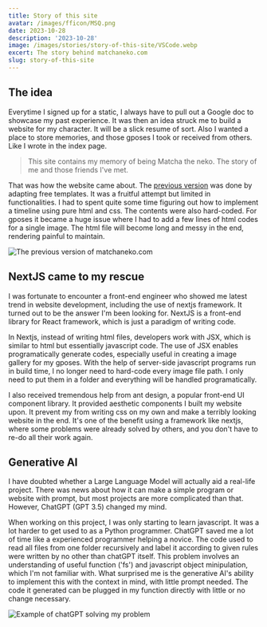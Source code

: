 ```yaml
---
title: Story of this site
avatar: /images/fficon/MSQ.png
date: 2023-10-28
description: '2023-10-28'
image: /images/stories/story-of-this-site/VSCode.webp
excert: The story behind matchaneko.com
slug: story-of-this-site
---
```


## The idea
Everytime I signed up for a static, I always have to pull out a Google doc to showcase my past experience. It was then an idea struck me to build a website for my character. It will be a slick resume of sort. Also I wanted a place to store memories, and those gposes I took or received from others. Like I wrote in the index page.

> This site contains my memory of being Matcha the neko. The story of me and those friends I've met.

That was how the website came about. The [previous version](https://magnificent-madeleine-bc99ae.netlify.app/index.html##about) was done by adapting free templates. It was a fruitful attempt but limited in functionalities. I had to spent quite some time figuring out how to implement a timeline using pure html and css. The contents were also hard-coded. For gposes it became a huge issue where I had to add a few lines of html codes for a single image. The html file will become long and messy in the end, rendering painful to maintain.

![The previous version of matchaneko.com](ver1.webp)

## NextJS came to my rescue
I was fortunate to encounter a front-end engineer who showed me latest trend in website development, including the use of nextjs framework. It turned out to be the answer I'm been looking for. NextJS is a front-end library for React framework, which is just a paradigm of writing code. 

In Nextjs, instead of writing html files, developers work with JSX, which is similar to html but essentially javascript code. The use of JSX enables programatically generate codes, especially useful in creating a image gallery for my gposes. With the help of server-side javascript programs run in build time, I no longer need to hard-code every image file path. I only need to put them in a folder and everything will be handled programatically.

I also received tremendous help from ant design, a popular front-end UI component library. It provided aesthetic components I built my website upon. It prevent my from writing css on my own and make a terribly looking website in the end. It's one of the benefit using a framework like nextjs, where some problems were already solved by others, and you don't have to re-do all their work again.

## Generative AI
I have doubted whether a Large Language Model will actually aid a real-life project. There was news about how it can make a simple program or website with prompt, but most projects are more complicated than that. However, ChatGPT (GPT 3.5) changed my mind.

When working on this project, I was only starting to learn javascript. It was a lot harder to get used to as a Python programmer. ChatGPT saved me a lot of time like a experienced programmer helping a novice.
The code used to read all files from one folder recursively and label it according to given rules were written by no other than chatGPT itself. This problem involves an understanding of useful function ('fs') and javascript object minipulation, which I'm not familiar with. What surprised me is the generative AI's ability to implement this with the context in mind, with little prompt needed. The code it generated can be plugged in my function directly with little or no change necessary.


![Example of chatGPT solving my problem](chatgpt.webp)